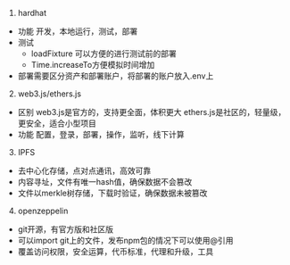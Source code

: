 1. hardhat
- 功能
	开发，本地运行，测试，部署
- 测试
	- loadFixture 可以方便的进行测试前的部署
	- Time.increaseTo方便模拟时间增加
- 部署需要区分资产和部署账户，将部署的账户放入.env上
2. web3.js/ethers.js
- 区别
	web3.js是官方的，支持更全面，体积更大
	ethers.js是社区的，轻量级，更安全，适合小型项目
- 功能
	配置，登录，部署，操作，监听，线下计算
3. IPFS
- 去中心化存储，点对点通讯，高效可靠
- 内容寻址，文件有唯一hash值，确保数据不会篡改
- 文件以merkle树存储，下载时验证，确保数据未被篡改
4. openzeppelin
- git开源，有官方版和社区版
- 可以import git上的文件，发布npm包的情况下可以使用@引用
- 覆盖访问权限，安全运算，代币标准，代理和升级，工具





 








    






